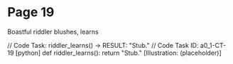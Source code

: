 # Page 19

Boastful riddler blushes, learns

// Code Task: riddler_learns() → RESULT: "Stub."
// Code Task ID: a0_1-CT-19
[python]
def riddler_learns():
    return "Stub."
[Illustration: (placeholder)]
